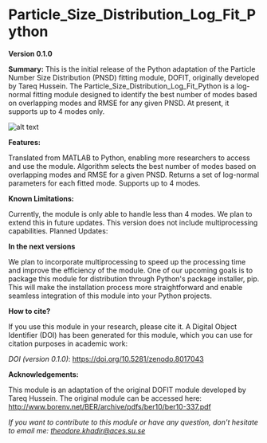 # Particle_Size_Distribution_Log_Fit_Python

**Version 0.1.0**

**Summary:**
This is the initial release of the Python adaptation of the Particle Number Size Distribution (PNSD) fitting module, DOFIT, originally developed by Tareq Hussein. The Particle_Size_Distribution_Log_Fit_Python is a log-normal fitting module designed to identify the best number of modes based on overlapping modes and RMSE for any given PNSD. At present, it supports up to 4 modes only.

![alt text](https://github.com/theodorekhadir/dofit_python/blob/master/test.png)

**Features:**

Translated from MATLAB to Python, enabling more researchers to access and use the module.
Algorithm selects the best number of modes based on overlapping modes and RMSE for a given PNSD.
Returns a set of log-normal parameters for each fitted mode.
Supports up to 4 modes.

**Known Limitations:**

Currently, the module is only able to handle less than 4 modes. We plan to extend this in future updates.
This version does not include multiprocessing capabilities.
Planned Updates:

**In the next versions**

We plan to incorporate multiprocessing to speed up the processing time and improve the efficiency of the module. One of our upcoming goals is to package this module for distribution through Python's package installer, pip. This will make the installation process more straightforward and enable seamless integration of this module into your Python projects.

**How to cite?**

If you use this module in your research, please cite it. A Digital Object Identifier (DOI) has been generated for this module, which you can use for citation purposes in academic work: 

*DOI (version 0.1.0)*: https://doi.org/10.5281/zenodo.8017043

**Acknowledgements:**

This module is an adaptation of the original DOFIT module developed by Tareq Hussein. The original module can be accessed here: http://www.borenv.net/BER/archive/pdfs/ber10/ber10-337.pdf

*If you want to contribute to this module or have any question, don't hesitate to email me:
theodore.khadir@aces.su.se*
